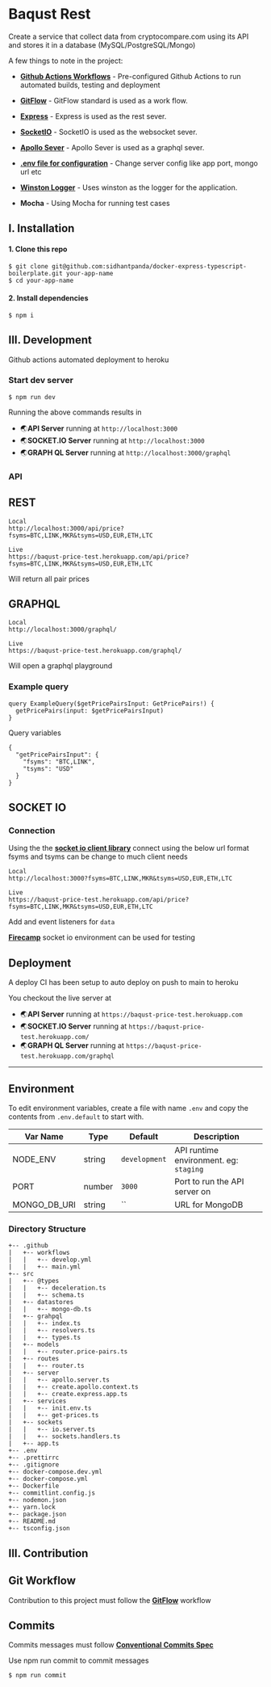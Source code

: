 # Baqust Rest

Create a service that collect data from cryptocompare.com using its API and stores it in a database
(MySQL/PostgreSQL/Mongo)

A few things to note in the project:

-   **[Github Actions Workflows](https://github.com/sidhantpanda/docker-express-typescript-boilerplate/tree/master/.github/workflows)** -
    Pre-configured Github Actions to run automated builds, testing and deployment
-   **[GitFlow](https://www.atlassian.com/git/tutorials/comparing-workflows/gitflow-workflow#:~:text=Gitflow%20is%20a%20legacy%20Git,software%20development%20and%20DevOps%20practices.)** -
    GitFlow standard is used as a work flow.

-   **[Express](https://socket.io/)** - Express is used as the rest sever.

-   **[SocketIO](https://socket.io/)** - SocketIO is used as the websocket sever.

-   **[Apollo Sever](https://www.apollographql.com/docs/apollo-server/)** - Apollo Sever is used as a graphql sever.

-   **[.env file for configuration](#environment)** - Change server config like app port, mongo url etc
-   **[Winston Logger](#logging)** - Uses winston as the logger for the application.

-   **Mocha** - Using Mocha for running test cases

## I. Installation

#### 1. Clone this repo

```
$ git clone git@github.com:sidhantpanda/docker-express-typescript-boilerplate.git your-app-name
$ cd your-app-name
```

#### 2. Install dependencies

```
$ npm i
```

## III. Development

Github actions automated deployment to heroku

### Start dev server

```
$ npm run dev
```

Running the above commands results in

-   🌏**API Server** running at `http://localhost:3000`
-   🌏**SOCKET.IO Server** running at `http://localhost:3000`
-   🌏**GRAPH QL Server** running at `http://localhost:3000/graphql`

### API

## REST

```
Local
http://localhost:3000/api/price?fsyms=BTC,LINK,MKR&tsyms=USD,EUR,ETH,LTC
```

```
Live
https://baqust-price-test.herokuapp.com/api/price?fsyms=BTC,LINK,MKR&tsyms=USD,EUR,ETH,LTC
```

Will return all pair prices

## GRAPHQL

```
Local
http://localhost:3000/graphql/
```

```
Live
https://baqust-price-test.herokuapp.com/graphql/
```

Will open a graphql playground

### Example query

```
query ExampleQuery($getPricePairsInput: GetPricePairs!) {
  getPricePairs(input: $getPricePairsInput)
}

```

Query variables

```
{
  "getPricePairsInput": {
    "fsyms": "BTC,LINK",
    "tsyms": "USD"
  }
}
```

## SOCKET IO

### Connection

Using the the **[socket io client library](https://socket.io/docs/v3/client-api/)** connect using the below url format
fsyms and tsyms can be change to much client needs

```
Local
http://localhost:3000?fsyms=BTC,LINK,MKR&tsyms=USD,EUR,ETH,LTC
```

```
Live
https://baqust-price-test.herokuapp.com/api/price?fsyms=BTC,LINK,MKR&tsyms=USD,EUR,ETH,LTC
```

Add and event listeners for `data`

**[Firecamp](https://socket.io/docs/v3/client-api/)** socket io environment can be used for testing

## Deployment

A deploy CI has been setup to auto deploy on push to main to heroku

You checkout the live server at

-   🌏**API Server** running at `https://baqust-price-test.herokuapp.com`
-   🌏**SOCKET.IO Server** running at `https://baqust-price-test.herokuapp.com/`
-   🌏**GRAPH QL Server** running at `https://baqust-price-test.herokuapp.com/graphql`

---

## Environment

To edit environment variables, create a file with name `.env` and copy the contents from `.env.default` to start with.

| Var Name     | Type   | Default       | Description                            |
| ------------ | ------ | ------------- | -------------------------------------- |
| NODE_ENV     | string | `development` | API runtime environment. eg: `staging` |
| PORT         | number | `3000`        | Port to run the API server on          |
| MONGO_DB_URI | string | ``            | URL for MongoDB                        |

### Directory Structure

```
+-- .github
|   +-- workflows
|   |   +-- develop.yml
|   |   +-- main.yml
+-- src
|   +-- @types
|   |   +-- deceleration.ts
|   |   +-- schema.ts
|   +-- datastores
|   |   +-- mongo-db.ts
|   +-- grahpql
|   |   +-- index.ts
|   |   +-- resolvers.ts
|   |   +-- types.ts
|   +-- models
|   |   +-- router.price-pairs.ts
|   +-- routes
|   |   +-- router.ts
|   +-- server
|   |   +-- apollo.server.ts
|   |   +-- create.apollo.context.ts
|   |   +-- create.express.app.ts
|   +-- services
|   |   +-- init.env.ts
|   |   +-- get-prices.ts
|   +-- sockets
|   |   +-- io.server.ts
|   |   +-- sockets.handlers.ts
|   +-- app.ts
+-- .env
+-- .prettirrc
+-- .gitignore
+-- docker-compose.dev.yml
+-- docker-compose.yml
+-- Dockerfile
+-- commitlint.config.js
+-- nodemon.json
+-- yarn.lock
+-- package.json
+-- README.md
+-- tsconfig.json
```

## III. Contribution

## Git Workflow

Contribution to this project must follow the
**[GitFlow](https://www.atlassian.com/git/tutorials/comparing-workflows/gitflow-workflow#:~:text=Gitflow%20is%20a%20legacy%20Git,software%20development%20and%20DevOps%20practices.)**
workflow

## Commits

Commits messages must follow **[Conventional Commits Spec](https://www.conventionalcommits.org/en/v1.0.0/)**

Use npm run commit to commit messages

```
$ npm run commit
```
